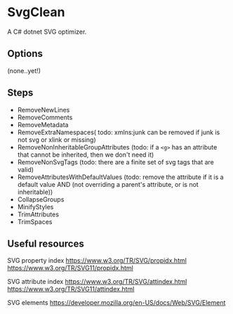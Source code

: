 # SvgClean

A C# dotnet SVG optimizer.

## Options

(none..yet!)

## Steps

- RemoveNewLines
- RemoveComments
- RemoveMetadata
- RemoveExtraNamespaces( todo: xmlns:junk can be removed if junk is not svg or xlink or missing)
- RemoveNonInheritableGroupAttributes (todo: if a `<g>` has an attribute that cannot be inherited, then we don't need it)
- RemoveNonSvgTags (todo: there are a finite set of svg tags that are valid)
- RemoveAttributesWithDefaultValues (todo: remove the attribute if it is a default value AND (not overriding a parent's attribute, or is not inheritable))
- CollapseGroups
- MinifyStyles
- TrimAttributes
- TrimSpaces

## Useful resources

SVG property index
https://www.w3.org/TR/SVG/propidx.html
https://www.w3.org/TR/SVG11/propidx.html

SVG attribute index
https://www.w3.org/TR/SVG/attindex.html
https://www.w3.org/TR/SVG11/attindex.html

SVG elements
https://developer.mozilla.org/en-US/docs/Web/SVG/Element
